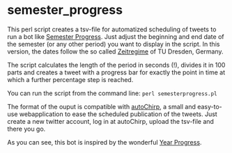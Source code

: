 # semester_progress
This perl script creates a tsv-file for automatized scheduling of tweets to run a bot like [Semester Progress](https://twitter.com/sem_progress/). Just adjust the beginning and end date of the semester (or any other period) you want to display in the script. In this version, the dates follow the so called [Zeitregime](https://tu-dresden.de/mn/physik/ressourcen/dateien/studium/lehrveranstaltungen/stundenplaene/zeitregime.pdf?lang=de) of TU Dresden, Germany.

The script calculates the length of the period in seconds (!), divides it in 100 parts and creates a tweet with a progress bar for exactly the point in time at which a further percentage step is reached.

You can run the script from the command line:
`perl semesterprogress.pl`

The format of the ouput is compatible with [autoChirp](https://autochirp.spinfo.uni-koeln.de/home), a small and easy-to-use webapplication to ease the scheduled publication of the tweets. Just create a new twitter account, log in at autoChirp, upload the tsv-file and there you go.

As you can see, this bot is inspired by the wonderful [Year Progress](https://twitter.com/year_progress).
